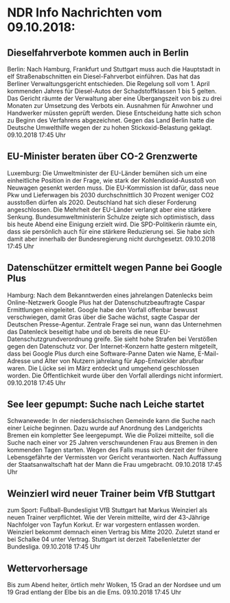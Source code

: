 # NDR Info Nachrichten vom 09.10.2018:


## Dieselfahrverbote kommen auch in Berlin
Berlin: Nach Hamburg, Frankfurt und Stuttgart muss auch die Hauptstadt in elf Straßenabschnitten ein Diesel-Fahrverbot einführen. Das hat das Berliner Verwaltungsgericht entschieden. Die Regelung soll vom 1. April kommenden Jahres für Diesel-Autos der Schadstoffklassen 1 bis 5 gelten. Das Gericht räumte der Verwaltung aber eine Übergangszeit von bis zu drei Monaten zur Umsetzung des Verbots ein. Ausnahmen für Anwohner und Handwerker müssten geprüft werden. Diese Entscheidung hatte sich schon zu Beginn des Verfahrens abgezeichnet. Gegen das Land Berlin hatte die Deutsche Umwelthilfe wegen der zu hohen Stickoxid-Belastung geklagt. 09.10.2018 17:45 Uhr 

## EU-Minister beraten über CO-2 Grenzwerte
Luxemburg: Die Umweltminister der EU-Länder bemühen sich um eine einheitliche Position in der Frage, wie stark der Kohlendioxid-Ausstoß von Neuwagen gesenkt werden muss. Die EU-Kommission ist dafür, dass neue Pkw und Lieferwagen bis 2030 durchschnittlich 30 Prozent weniger CO2 ausstoßen dürfen als 2020. Deutschland hat sich dieser Forderung angeschlossen. Die Mehrheit der EU-Länder verlangt aber eine stärkere Senkung. Bundesumweltministerin Schulze zeigte sich optimistisch, dass bis heute Abend eine Einigung erzielt wird. Die SPD-Politikerin räumte ein, dass sie persönlich auch für eine stärkere Reduzierung sei. Sie habe sich damit aber innerhalb der Bundesregierung nicht durchgesetzt. 09.10.2018 17:45 Uhr 

## Datenschützer ermittelt wegen Panne bei Google Plus
Hamburg: Nach dem Bekanntwerden eines jahrelangen Datenlecks beim Online-Netzwerk Google Plus hat der Datenschutzbeauftragte Caspar Ermittlungen eingeleitet. Google habe den Vorfall offenbar bewusst verschwiegen, damit Gras über die Sache wächst, sagte Caspar der Deutschen Presse-Agentur. Zentrale Frage sei nun, wann das Unternehmen das Datenleck beseitigt habe und ob bereits die neue EU-Datenschutzgrundverordnung greife. Sie sieht hohe Strafen bei Verstößen gegen den Datenschutz vor. Der Internet-Konzern hatte gestern mitgeteilt, dass bei Google Plus durch eine Software-Panne Daten wie Name, E-Mail-Adresse und Alter von Nutzern jahrelang für App-Entwickler abrufbar waren. Die Lücke sei im März entdeckt und umgehend geschlossen worden. Die Öffentlichkeit wurde über den Vorfall allerdings nicht informiert. 09.10.2018 17:45 Uhr 

## See leer gepumpt: Suche nach Leiche startet
Schwanewede: In der niedersächsischen Gemeinde kann die Suche nach einer Leiche beginnen. Dazu wurde auf Anordnung des Landgerichts Bremen ein kompletter See leergepumpt. Wie die Polizei mitteilte, soll die Suche nach einer vor 25 Jahren verschwundenen Frau aus Bremen in den kommenden Tagen starten. Wegen des Falls muss sich derzeit der frühere Lebensgefährte der Vermissten vor Gericht verantworten. Nach Auffassung der Staatsanwaltschaft hat der Mann die Frau umgebracht. 09.10.2018 17:45 Uhr 

## Weinzierl wird neuer Trainer beim VfB Stuttgart
zum Sport: Fußball-Bundesligist VfB Stuttgart hat Markus Weinzierl als neuen Trainer verpflichtet. Wie der Verein mitteilte, wird der 43-Jährige Nachfolger von Tayfun Korkut. Er war vorgestern entlassen worden. Weinzierl bekommt demnach einen Vertrag bis Mitte 2020. Zuletzt stand er bei Schalke 04 unter Vertrag. Stuttgart ist derzeit Tabellenletzter der Bundesliga. 09.10.2018 17:45 Uhr 

## Wettervorhersage
Bis zum Abend heiter, örtlich mehr Wolken, 15 Grad an der Nordsee und um 19 Grad entlang der Elbe bis an die Ems. 09.10.2018 17:45 Uhr 
